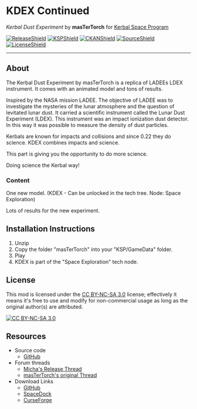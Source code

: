 # KDEX Continued

*Kerbal Dust Experiment* by **masTerTorch** for [Kerbal Space Program](http://kerbalspaceprogram.com)

[![ReleaseShield]][release] [![KSPShield]][KSP] [![CKANShield]][CKAN] [![SourceShield]][GitHub] [![LicenseShield]][License]

[ReleaseShield]: https://img.shields.io/github/v/release/mwerle/kdex?include_prereleases
[KSPShield]: https://img.shields.io/badge/KSP%20version-1.9.x-66ccff.svg?style=flat-square
[CKANShield]: https://img.shields.io/badge/CKAN-Indexed-brightgreen.svg
[SourceShield]: https://img.shields.io/badge/source%20code-github-yellowgreen
[LicenseShield]: https://img.shields.io/badge/license-CC%20BY--NC--SA%203.0-lightgrey

***

## About
The Kerbal Dust Experiment by masTerTorch is a replica of LADEEs LDEX instrument. It comes with an animated model and tons of results.

Inspired by the NASA mission LADEE. The objective of LADEE was to investigate the mysteries of the lunar atmosphere and the question of levitated lunar dust. It carried a scientific instrument called the Lunar Dust Experiment (LDEX). This instrument was an impact ionization dust detector. In this way it was possible to measure the density of dust particles.

Kerbals are known for impacts and collisions and since 0.22 they do science. KDEX combines impacts and science.

This part is giving you the opportunity to do more science.

Doing science the Kerbal way!

### Content

One new model. (KDEX - Can be unlocked in the tech tree. Node: Space Exploration)

Lots of results for the new experiment. 

## Installation Instructions
1. Unzip
2. Copy the folder "masTerTorch" into your "KSP/GameData" folder.
3. Play
4. KDEX is part of the "Space Exploration" tech node.

## License
This mod is licensed under the [CC BY-NC-SA 3.0][License] license; effectively it means it's free to use and modify for non-commercial usage as long as the original author(s) are attributed.

[![CC BY-NC-SA 3.0](https://licensebuttons.net/l/by-nc-sa/3.0/88x31.png)][License]

## Resources
* Source code
  + [GitHub]
* Forum threads
  + [Micha's Release Thread](http://forum.kerbalspaceprogram.com/index.php?showtopic=166619)
  + [masTerTorch's original Thread](http://forum.kerbalspaceprogram.com/index.php?showtopic=50039)
* Download Links
  + [GitHub][Release]
  + [SpaceDock](http://spacedock.info/mod/1551)
  + [CurseForge](https://www.curseforge.com/kerbal/ksp-mods/kdex-continued)

<!-- URLs -->
[License]: https://creativecommons.org/licenses/by-nc-sa/3.0/
[CKAN]: https://github.com/KSP-CKAN/CKAN
[GitHub]: http://github.com/mwerle/kdex
[Release]: http://github.com/mwerle/kdex/releases/latest
[KSP]: http://www.kerbalspaceprogram.com
